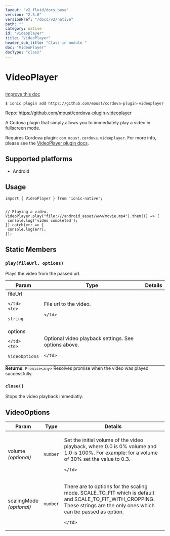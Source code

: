 ```yaml
---
layout: "v2_fluid/docs_base"
version: "2.5.0"
versionHref: "/docs/v2/native"
path: ""
category: native
id: "videoplayer"
title: "VideoPlayer"
header_sub_title: "Class in module "
doc: "VideoPlayer"
docType: "class"
---
```








<h1 class="api-title">
  
  VideoPlayer
  

  

  </h1>

<a class="improve-v2-docs" href="http://github.com/driftyco/ionic-native/edit/master/src/plugins/video-player.ts#L16">
  Improve this doc
</a>



<!-- decorators -->





<pre><code>$ ionic plugin add https://github.com/moust/cordova-plugin-videoplayer</code></pre>
<p>Repo:
  <a href="https://github.com/moust/cordova-plugin-videoplayer">
    https://github.com/moust/cordova-plugin-videoplayer
  </a>
</p>

<!-- description -->

<p>A Codova plugin that simply allows you to immediately play a video in fullscreen mode.</p>
<p>Requires Cordova plugin: <code>com.moust.cordova.videoplayer</code>. For more info, please see the <a href="https://github.com/moust/cordova-plugin-videoplayer">VideoPlayer plugin docs</a>.</p>


<!-- @platforms tag -->
<h2>Supported platforms</h2>

<ul>
  <li>Android</li>
</ul>

<!-- @platforms tag end -->


<!-- if doc.decorators -->

<!-- @usage tag -->

<h2>Usage</h2>

<pre><code class="lang-typescript">import { VideoPlayer } from &#39;ionic-native&#39;;


// Playing a video.
VideoPlayer.play(&quot;file:///android_asset/www/movie.mp4&quot;).then(() =&gt; {
 console.log(&#39;video completed&#39;);
}).catch(err =&gt; {
 console.log(err);
});
</code></pre>




<!-- @property tags -->


<h2>Static Members</h2>

<div id="play"></div>
<h3><code>play(fileUrl,&nbsp;options)</code>
  
</h3>


Plays the video from the passed url.


<table class="table param-table" style="margin:0;">
  <thead>
  <tr>
    <th>Param</th>
    <th>Type</th>
    <th>Details</th>
  </tr>
  </thead>
  <tbody>
  
  <tr>
    <td>
      fileUrl
      
      
    </td>
    <td>
      
<code>string</code>
    </td>
    <td>
      <p>File url to the video.</p>

      
    </td>
  </tr>
  
  <tr>
    <td>
      options
      
      
    </td>
    <td>
      
<code>VideoOptions</code>
    </td>
    <td>
      <p>Optional video playback settings. See options above.</p>

      
    </td>
  </tr>
  
  </tbody>
</table>





<div class="return-value" markdown="1">
  <i class="icon ion-arrow-return-left"></i>
  <b>Returns:</b> 
<code>Promise&lt;any&gt;</code> Resolves promise when the video was played successfully.
</div>



<div id="close"></div>
<h3><code>close()</code>
  
</h3>




Stops the video playback immediatly.











<!-- methods on the class -->



<!-- other classes -->

<!-- end other classes -->

<!-- interfaces -->

<!--<h2><a class="anchor" name="interfaces" href="#interfaces"></a>Interfaces</h2>-->


<h2><a class="anchor" name="VideoOptions" href="#VideoOptions"></a>VideoOptions</h2>


<table class="table param-table" style="margin:0;">
  <thead>
  <tr>
    <th>Param</th>
    <th>Type</th>
    <th>Details</th>
  </tr>
  </thead>
  <tbody>
  
  <tr>
    <td>
      volume
      <div><em>(optional)</em></div>
    </td>
    <td>
      <code>number</code>
    </td>
    <td>
      <p>Set the initial volume of the video playback, where 0.0 is 0% volume and 1.0 is 100%.
For example: for a volume of 30% set the value to 0.3.</p>

    </td>
  </tr>
  
  <tr>
    <td>
      scalingMode
      <div><em>(optional)</em></div>
    </td>
    <td>
      <code>number</code>
    </td>
    <td>
      <p>There are to options for the scaling mode. SCALE_TO_FIT which is default and SCALE_TO_FIT_WITH_CROPPING.
These strings are the only ones which can be passed as option.</p>

    </td>
  </tr>
  
  </tbody>
</table>





<!-- end interfaces -->

<!-- related link --><!-- end content block -->


<!-- end body block -->

